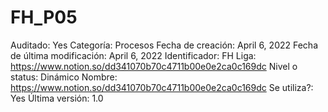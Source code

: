# FH_P05

Auditado: Yes
Categoría: Procesos
Fecha de creación: April 6, 2022
Fecha de última modificación: April 6, 2022
Identificador: FH
Liga: https://www.notion.so/dd341070b70c4711b00e0e2ca0c169dc 
Nivel o status: Dinámico
Nombre: https://www.notion.so/dd341070b70c4711b00e0e2ca0c169dc 
Se utiliza?: Yes
Última versión: 1.0